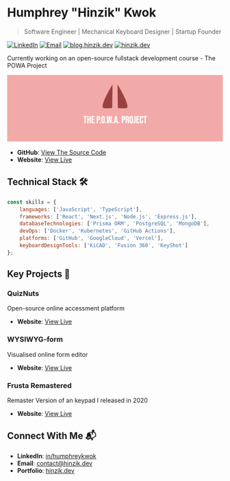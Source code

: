 # Humphrey "Hinzik" Kwok

> Software Engineer | Mechanical Keyboard Designer | Startup Founder

[![LinkedIn](https://img.shields.io/badge/LinkedIn-Connect-blue)](https://linkedin.com/in/humphreykwok)
[![Email](https://img.shields.io/badge/Email-Contact-red)](mailto:conact@hinzik.dev)
[![blog.hinzik.dev](https://img.shields.io/badge/Blog-My_Memories-green)](https://blog.hinzik.dev/)
[![hinzik.dev](https://img.shields.io/badge/Portfolio-My_Works-orange)](https://hinzik.dev/)

Currently working on an open-source fullstack development course - The POWA Project

![Banner](https://github.com/HumphreyKwok/powa/blob/main/public/images/banner.png)

- **GitHub**: [View The Source Code](https://github.com/HumphreyKwok/powa)
- **Website**: [View Live](https://powa.hinzik.dev/)

## Technical Stack 🛠️
```javascript
const skills = {
    languages: ['JavaScript', 'TypeScript'],
    frameworks: ['React', 'Next.js', 'Node.js', 'Express.js'],
    databaseTechnologies: ['Prisma ORM', 'PostgreSQL', 'MongoDB'],
    devOps: ['Docker', 'Kubernetes', 'GitHub Actions'],
    platforms: ['GitHub', 'GoogleCloud', 'Vercel'],
    keyboardDesignTools: ['KiCAD', 'Fusion 360', 'KeyShot']
};
```

## Key Projects 🚀

### QuizNuts
Open-source online accessment platform
- **Website**: [View Live](https://quiznuts.hinzik.dev/)

### WYSIWYG-form
Visualised online form editor
- **Website**: [View Live](https://form.hinzik.dev/)

### Frusta Remastered
Remaster Version of an keypad I released in 2020
- **Website**: [View Live](https://frusta.hinzik.dev/)

## Connect With Me 📬
- **LinkedIn**: [in/humphreykwok](https://linkedin.com/in/humphreykwok/)
- **Email**:  contact@hinzik.dev
- **Portfolio**: [hinzik.dev](https://hinzik.dev/)
